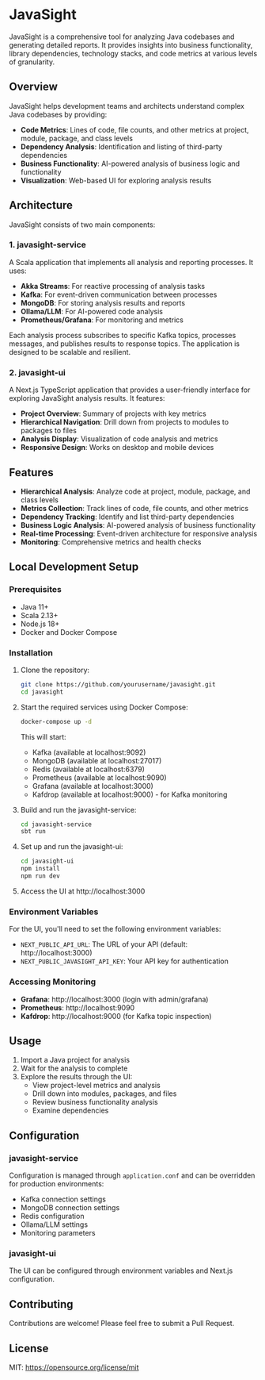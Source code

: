 # JavaSight

JavaSight is a comprehensive tool for analyzing Java codebases and generating detailed reports. It provides insights into business functionality, library dependencies, technology stacks, and code metrics at various levels of granularity.

## Overview

JavaSight helps development teams and architects understand complex Java codebases by providing:

- **Code Metrics**: Lines of code, file counts, and other metrics at project, module, package, and class levels
- **Dependency Analysis**: Identification and listing of third-party dependencies
- **Business Functionality**: AI-powered analysis of business logic and functionality
- **Visualization**: Web-based UI for exploring analysis results

## Architecture

JavaSight consists of two main components:

### 1. javasight-service

A Scala application that implements all analysis and reporting processes. It uses:

- **Akka Streams**: For reactive processing of analysis tasks
- **Kafka**: For event-driven communication between processes
- **MongoDB**: For storing analysis results and reports
- **Ollama/LLM**: For AI-powered code analysis
- **Prometheus/Grafana**: For monitoring and metrics

Each analysis process subscribes to specific Kafka topics, processes messages, and publishes results to response topics. The application is designed to be scalable and resilient.

### 2. javasight-ui

A Next.js TypeScript application that provides a user-friendly interface for exploring JavaSight analysis results. It features:

- **Project Overview**: Summary of projects with key metrics
- **Hierarchical Navigation**: Drill down from projects to modules to packages to files
- **Analysis Display**: Visualization of code analysis and metrics
- **Responsive Design**: Works on desktop and mobile devices

## Features

- **Hierarchical Analysis**: Analyze code at project, module, package, and class levels
- **Metrics Collection**: Track lines of code, file counts, and other metrics
- **Dependency Tracking**: Identify and list third-party dependencies
- **Business Logic Analysis**: AI-powered analysis of business functionality
- **Real-time Processing**: Event-driven architecture for responsive analysis
- **Monitoring**: Comprehensive metrics and health checks

## Local Development Setup

### Prerequisites

- Java 11+
- Scala 2.13+
- Node.js 18+
- Docker and Docker Compose

### Installation

1. Clone the repository:
   ```bash
   git clone https://github.com/yourusername/javasight.git
   cd javasight
   ```

2. Start the required services using Docker Compose:
   ```bash
   docker-compose up -d
   ```

   This will start:
   - Kafka (available at localhost:9092)
   - MongoDB (available at localhost:27017)
   - Redis (available at localhost:6379)
   - Prometheus (available at localhost:9090)
   - Grafana (available at localhost:3000)
   - Kafdrop (available at localhost:9000) - for Kafka monitoring

3. Build and run the javasight-service:
   ```bash
   cd javasight-service
   sbt run
   ```

4. Set up and run the javasight-ui:
   ```bash
   cd javasight-ui
   npm install
   npm run dev
   ```

5. Access the UI at http://localhost:3000

### Environment Variables

For the UI, you'll need to set the following environment variables:

- `NEXT_PUBLIC_API_URL`: The URL of your API (default: http://localhost:3000)
- `NEXT_PUBLIC_JAVASIGHT_API_KEY`: Your API key for authentication

### Accessing Monitoring

- **Grafana**: http://localhost:3000 (login with admin/grafana)
- **Prometheus**: http://localhost:9090
- **Kafdrop**: http://localhost:9000 (for Kafka topic inspection)

## Usage

1. Import a Java project for analysis
2. Wait for the analysis to complete
3. Explore the results through the UI:
   - View project-level metrics and analysis
   - Drill down into modules, packages, and files
   - Review business functionality analysis
   - Examine dependencies

## Configuration

### javasight-service

Configuration is managed through `application.conf` and can be overridden for production environments:

- Kafka connection settings
- MongoDB connection settings
- Redis configuration
- Ollama/LLM settings
- Monitoring parameters

### javasight-ui

The UI can be configured through environment variables and Next.js configuration.

## Contributing

Contributions are welcome! Please feel free to submit a Pull Request.

## License

MIT: https://opensource.org/license/mit
